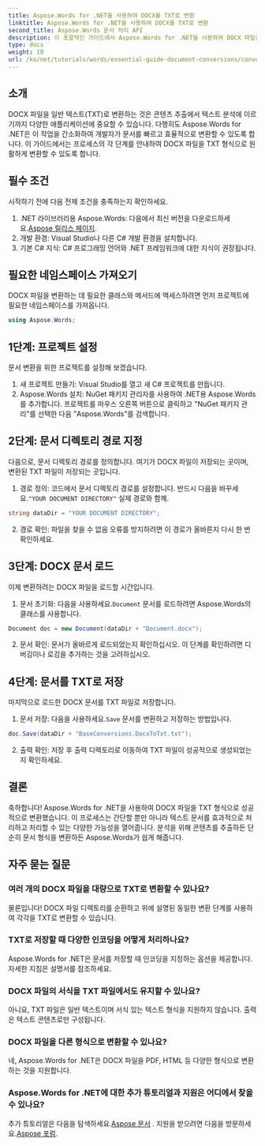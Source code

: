 ```yaml
---
title: Aspose.Words for .NET을 사용하여 DOCX를 TXT로 변환
linktitle: Aspose.Words for .NET을 사용하여 DOCX를 TXT로 변환
second_title: Aspose.Words 문서 처리 API
description: 이 포괄적인 가이드에서 Aspose.Words for .NET을 사용하여 DOCX 파일을 일반 텍스트 형식(TXT)으로 변환하는 방법을 알아보세요.
type: docs
weight: 10
url: /ko/net/tutorials/words/essential-guide-document-conversions/convert-docx-to-txt/
---
```

## 소개

DOCX 파일을 일반 텍스트(TXT)로 변환하는 것은 콘텐츠 추출에서 텍스트 분석에 이르기까지 다양한 애플리케이션에 중요할 수 있습니다. 다행히도 Aspose.Words for .NET은 이 작업을 간소화하여 개발자가 문서를 빠르고 효율적으로 변환할 수 있도록 합니다. 이 가이드에서는 프로세스의 각 단계를 안내하여 DOCX 파일을 TXT 형식으로 원활하게 변환할 수 있도록 합니다.

## 필수 조건

시작하기 전에 다음 전제 조건을 충족하는지 확인하세요.

1.  .NET 라이브러리용 Aspose.Words: 다음에서 최신 버전을 다운로드하세요.[Aspose 릴리스 페이지](https://releases.aspose.com/words/net/).
2. 개발 환경: Visual Studio나 다른 C# 개발 환경을 설치합니다.
3. 기본 C# 지식: C# 프로그래밍 언어와 .NET 프레임워크에 대한 지식이 권장됩니다.

## 필요한 네임스페이스 가져오기

DOCX 파일을 변환하는 데 필요한 클래스와 메서드에 액세스하려면 먼저 프로젝트에 필요한 네임스페이스를 가져옵니다.

```csharp
using Aspose.Words;
```

## 1단계: 프로젝트 설정

문서 변환을 위한 프로젝트를 설정해 보겠습니다.

1. 새 프로젝트 만들기: Visual Studio를 열고 새 C# 프로젝트를 만듭니다.
2. Aspose.Words 설치: NuGet 패키지 관리자를 사용하여 .NET용 Aspose.Words를 추가합니다. 프로젝트를 마우스 오른쪽 버튼으로 클릭하고 "NuGet 패키지 관리"를 선택한 다음 "Aspose.Words"를 검색합니다.

## 2단계: 문서 디렉토리 경로 지정

다음으로, 문서 디렉토리 경로를 정의합니다. 여기가 DOCX 파일이 저장되는 곳이며, 변환된 TXT 파일이 저장되는 곳입니다.

1.  경로 정의: 코드에서 문서 디렉토리 경로를 설정합니다. 반드시 다음을 바꾸세요.`"YOUR DOCUMENT DIRECTORY"` 실제 경로와 함께.

```csharp
string dataDir = "YOUR DOCUMENT DIRECTORY";
```

2. 경로 확인: 파일을 찾을 수 없음 오류를 방지하려면 이 경로가 올바른지 다시 한 번 확인하세요.

## 3단계: DOCX 문서 로드

이제 변환하려는 DOCX 파일을 로드할 시간입니다.

1.  문서 초기화: 다음을 사용하세요.`Document` 문서를 로드하려면 Aspose.Words의 클래스를 사용합니다.

```csharp
Document doc = new Document(dataDir + "Document.docx");
```

2. 문서 확인: 문서가 올바르게 로드되었는지 확인하십시오. 이 단계를 확인하려면 디버깅이나 로깅을 추가하는 것을 고려하십시오.

## 4단계: 문서를 TXT로 저장

마지막으로 로드한 DOCX 문서를 TXT 파일로 저장합니다.

1.  문서 저장: 다음을 사용하세요.`Save` 문서를 변환하고 저장하는 방법입니다.

```csharp
doc.Save(dataDir + "BaseConversions.DocxToTxt.txt");
```

2. 출력 확인: 저장 후 출력 디렉토리로 이동하여 TXT 파일이 성공적으로 생성되었는지 확인하세요.

## 결론

축하합니다! Aspose.Words for .NET을 사용하여 DOCX 파일을 TXT 형식으로 성공적으로 변환했습니다. 이 프로세스는 간단할 뿐만 아니라 텍스트 문서를 효과적으로 처리하고 처리할 수 있는 다양한 가능성을 열어줍니다. 분석을 위해 콘텐츠를 추출하든 단순히 문서 형식을 변환하든 Aspose.Words가 쉽게 해줍니다.

## 자주 묻는 질문

### 여러 개의 DOCX 파일을 대량으로 TXT로 변환할 수 있나요?

물론입니다! DOCX 파일 디렉토리를 순환하고 위에 설명된 동일한 변환 단계를 사용하여 각각을 TXT로 변환할 수 있습니다.

### TXT로 저장할 때 다양한 인코딩을 어떻게 처리하나요?

Aspose.Words for .NET은 문서를 저장할 때 인코딩을 지정하는 옵션을 제공합니다. 자세한 지침은 설명서를 참조하세요.

### DOCX 파일의 서식을 TXT 파일에서도 유지할 수 있나요?

아니요, TXT 파일은 일반 텍스트이며 서식 있는 텍스트 형식을 지원하지 않습니다. 출력은 텍스트 콘텐츠로만 구성됩니다.

### DOCX 파일을 다른 형식으로 변환할 수 있나요?

네, Aspose.Words for .NET은 DOCX 파일을 PDF, HTML 등 다양한 형식으로 변환하는 것을 지원합니다.

### Aspose.Words for .NET에 대한 추가 튜토리얼과 지원은 어디에서 찾을 수 있나요?

 추가 튜토리얼은 다음을 탐색하세요.[Aspose 문서](https://reference.aspose.com/words/net/) . 지원을 받으려면 다음을 방문하세요.[Aspose 포럼](https://forum.aspose.com/c/words/8).
